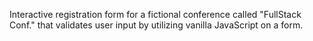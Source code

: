 Interactive registration form for a fictional conference called "FullStack Conf." that validates user input by utilizing vanilla JavaScript on a form.